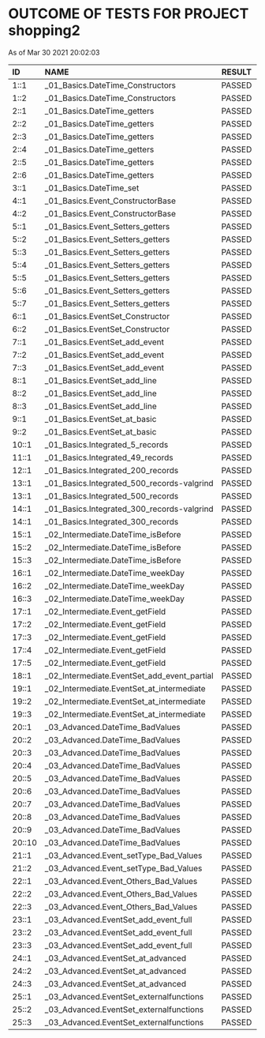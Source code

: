 # OUTCOME OF TESTS FOR PROJECT shopping2

As of Mar 30 2021 20:02:03

| ID | NAME | RESULT | COMMENTS |
| :----- |:------ | :---: | :---: |
| 1::1 | _01_Basics.DateTime_Constructors | PASSED | OK |
| 1::2 | _01_Basics.DateTime_Constructors | PASSED | OK |
| 2::1 | _01_Basics.DateTime_getters | PASSED | OK |
| 2::2 | _01_Basics.DateTime_getters | PASSED | OK |
| 2::3 | _01_Basics.DateTime_getters | PASSED | OK |
| 2::4 | _01_Basics.DateTime_getters | PASSED | OK |
| 2::5 | _01_Basics.DateTime_getters | PASSED | OK |
| 2::6 | _01_Basics.DateTime_getters | PASSED | OK |
| 3::1 | _01_Basics.DateTime_set | PASSED | OK |
| 4::1 | _01_Basics.Event_ConstructorBase | PASSED | OK |
| 4::2 | _01_Basics.Event_ConstructorBase | PASSED | OK |
| 5::1 | _01_Basics.Event_Setters_getters | PASSED | OK |
| 5::2 | _01_Basics.Event_Setters_getters | PASSED | OK |
| 5::3 | _01_Basics.Event_Setters_getters | PASSED | OK |
| 5::4 | _01_Basics.Event_Setters_getters | PASSED | OK |
| 5::5 | _01_Basics.Event_Setters_getters | PASSED | OK |
| 5::6 | _01_Basics.Event_Setters_getters | PASSED | OK |
| 5::7 | _01_Basics.Event_Setters_getters | PASSED | OK |
| 6::1 | _01_Basics.EventSet_Constructor | PASSED | OK |
| 6::2 | _01_Basics.EventSet_Constructor | PASSED | OK |
| 7::1 | _01_Basics.EventSet_add_event | PASSED | OK |
| 7::2 | _01_Basics.EventSet_add_event | PASSED | OK |
| 7::3 | _01_Basics.EventSet_add_event | PASSED | OK |
| 8::1 | _01_Basics.EventSet_add_line | PASSED | OK |
| 8::2 | _01_Basics.EventSet_add_line | PASSED | OK |
| 8::3 | _01_Basics.EventSet_add_line | PASSED | OK |
| 9::1 | _01_Basics.EventSet_at_basic | PASSED | OK |
| 9::2 | _01_Basics.EventSet_at_basic | PASSED | OK |
| 10::1 | _01_Basics.Integrated_5_records | PASSED | OK |
| 11::1 | _01_Basics.Integrated_49_records | PASSED | OK |
| 12::1 | _01_Basics.Integrated_200_records | PASSED | OK |
| 13::1| _01_Basics.Integrated_500_records-valgrind | PASSED | NO LEAKS |
| 13::1 | _01_Basics.Integrated_500_records | PASSED | OK |
| 14::1| _01_Basics.Integrated_300_records-valgrind | PASSED | NO LEAKS |
| 14::1 | _01_Basics.Integrated_300_records | PASSED | OK |
| 15::1 | _02_Intermediate.DateTime_isBefore | PASSED | OK |
| 15::2 | _02_Intermediate.DateTime_isBefore | PASSED | OK |
| 15::3 | _02_Intermediate.DateTime_isBefore | PASSED | OK |
| 16::1 | _02_Intermediate.DateTime_weekDay | PASSED | OK |
| 16::2 | _02_Intermediate.DateTime_weekDay | PASSED | OK |
| 16::3 | _02_Intermediate.DateTime_weekDay | PASSED | OK |
| 17::1 | _02_Intermediate.Event_getField | PASSED | OK |
| 17::2 | _02_Intermediate.Event_getField | PASSED | OK |
| 17::3 | _02_Intermediate.Event_getField | PASSED | OK |
| 17::4 | _02_Intermediate.Event_getField | PASSED | OK |
| 17::5 | _02_Intermediate.Event_getField | PASSED | OK |
| 18::1 | _02_Intermediate.EventSet_add_event_partial | PASSED | OK |
| 19::1 | _02_Intermediate.EventSet_at_intermediate | PASSED | OK |
| 19::2 | _02_Intermediate.EventSet_at_intermediate | PASSED | OK |
| 19::3 | _02_Intermediate.EventSet_at_intermediate | PASSED | OK |
| 20::1 | _03_Advanced.DateTime_BadValues | PASSED | OK |
| 20::2 | _03_Advanced.DateTime_BadValues | PASSED | OK |
| 20::3 | _03_Advanced.DateTime_BadValues | PASSED | OK |
| 20::4 | _03_Advanced.DateTime_BadValues | PASSED | OK |
| 20::5 | _03_Advanced.DateTime_BadValues | PASSED | OK |
| 20::6 | _03_Advanced.DateTime_BadValues | PASSED | OK |
| 20::7 | _03_Advanced.DateTime_BadValues | PASSED | OK |
| 20::8 | _03_Advanced.DateTime_BadValues | PASSED | OK |
| 20::9 | _03_Advanced.DateTime_BadValues | PASSED | OK |
| 20::10 | _03_Advanced.DateTime_BadValues | PASSED | OK |
| 21::1 | _03_Advanced.Event_setType_Bad_Values | PASSED | OK |
| 21::2 | _03_Advanced.Event_setType_Bad_Values | PASSED | OK |
| 22::1 | _03_Advanced.Event_Others_Bad_Values | PASSED | OK |
| 22::2 | _03_Advanced.Event_Others_Bad_Values | PASSED | OK |
| 22::3 | _03_Advanced.Event_Others_Bad_Values | PASSED | OK |
| 23::1 | _03_Advanced.EventSet_add_event_full | PASSED | OK |
| 23::2 | _03_Advanced.EventSet_add_event_full | PASSED | OK |
| 23::3 | _03_Advanced.EventSet_add_event_full | PASSED | OK |
| 24::1 | _03_Advanced.EventSet_at_advanced | PASSED | OK |
| 24::2 | _03_Advanced.EventSet_at_advanced | PASSED | OK |
| 24::3 | _03_Advanced.EventSet_at_advanced | PASSED | OK |
| 25::1 | _03_Advanced.EventSet_externalfunctions | PASSED | OK |
| 25::2 | _03_Advanced.EventSet_externalfunctions | PASSED | OK |
| 25::3 | _03_Advanced.EventSet_externalfunctions | PASSED | OK |
